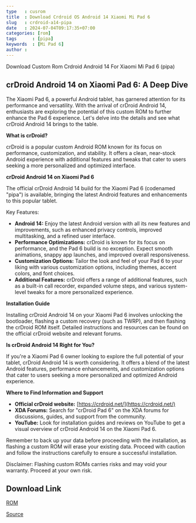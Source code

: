 ```yaml
---
type   : cusrom
title  : Download Crdroid OS Android 14 Xiaomi Mi Pad 6
slug   : crdroid-a14-pipa
date   : 2024-07-04T09:17:35+07:00
categories: [rom]
tags      : [pipa]
keywords  : [Mi Pad 6]
author : 
---
```


Download Custom Rom Crdroid Android 14 For Xiaomi Mi Pad 6 (pipa)

## crDroid Android 14 on Xiaomi Pad 6: A Deep Dive

The Xiaomi Pad 6, a powerful Android tablet, has garnered attention for its performance and versatility. With the arrival of crDroid Android 14, enthusiasts are exploring the potential of this custom ROM to further enhance the Pad 6 experience. Let's delve into the details and see what crDroid Android 14 brings to the table.

**What is crDroid?**

crDroid is a popular custom Android ROM known for its focus on performance, customization, and stability. It offers a clean, near-stock Android experience with additional features and tweaks that cater to users seeking a more personalized and optimized interface.

**crDroid Android 14 on Xiaomi Pad 6**

The official crDroid Android 14 build for the Xiaomi Pad 6 (codenamed "pipa") is available, bringing the latest Android features and enhancements to this popular tablet.

Key Features:

*   **Android 14:** Enjoy the latest Android version with all its new features and improvements, such as enhanced privacy controls, improved multitasking, and a refined user interface.
*   **Performance Optimizations:** crDroid is known for its focus on performance, and the Pad 6 build is no exception. Expect smooth animations, snappy app launches, and improved overall responsiveness.
*   **Customization Options:** Tailor the look and feel of your Pad 6 to your liking with various customization options, including themes, accent colors, and font choices.
*   **Additional Features:** crDroid offers a range of additional features, such as a built-in call recorder, expanded volume steps, and various system-level tweaks for a more personalized experience.

**Installation Guide**

Installing crDroid Android 14 on your Xiaomi Pad 6 involves unlocking the bootloader, flashing a custom recovery (such as TWRP), and then flashing the crDroid ROM itself. Detailed instructions and resources can be found on the official crDroid website and relevant forums.

**Is crDroid Android 14 Right for You?**

If you're a Xiaomi Pad 6 owner looking to explore the full potential of your tablet, crDroid Android 14 is worth considering. It offers a blend of the latest Android features, performance enhancements, and customization options that cater to users seeking a more personalized and optimized Android experience.

**Where to Find Information and Support**

*   **Official crDroid website:** [https://crdroid.net/](https://crdroid.net/)
*   **XDA Forums:** Search for "crDroid Pad 6" on the XDA forums for discussions, guides, and support from the community.
*   **YouTube:** Look for installation guides and reviews on YouTube to get a visual overview of crDroid Android 14 on the Xiaomi Pad 6.

Remember to back up your data before proceeding with the installation, as flashing a custom ROM will erase your existing data. Proceed with caution and follow the instructions carefully to ensure a successful installation.

Disclaimer: Flashing custom ROMs carries risks and may void your warranty. Proceed at your own risk.

## Download Link
[ROM](https://sourceforge.net/projects/crdroid/files/pipa/10.x/)

[Source](https://crdroid.net/pipa/10)
